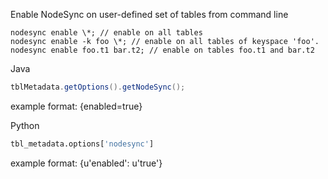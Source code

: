 Enable NodeSync on user-defined set of tables from command line
```
nodesync enable \*; // enable on all tables
nodesync enable -k foo \*; // enable on all tables of keyspace 'foo'.
nodesync enable foo.t1 bar.t2; // enable on tables foo.t1 and bar.t2
```

Java
```java
tblMetadata.getOptions().getNodeSync();
```
example format: {enabled=true}

Python
```python
tbl_metadata.options['nodesync']
```
example format: {u'enabled': u'true'}


